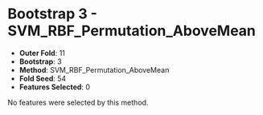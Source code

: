 # Bootstrap 3 - SVM_RBF_Permutation_AboveMean

- **Outer Fold**: 11
- **Bootstrap**: 3
- **Method**: SVM_RBF_Permutation_AboveMean
- **Fold Seed**: 54
- **Features Selected**: 0

No features were selected by this method.
